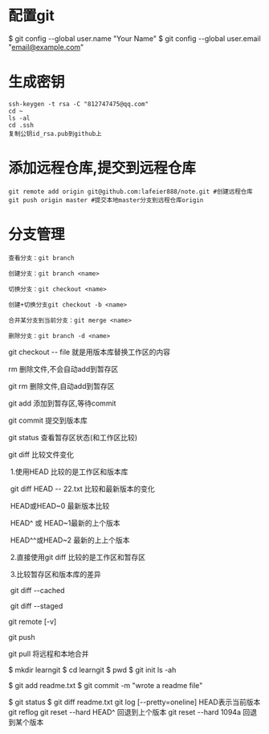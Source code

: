 # 配置git

$ git config --global user.name "Your Name"
$ git config --global user.email "email@example.com"

# 生成密钥

```
ssh-keygen -t rsa -C "812747475@qq.com"
cd ~
ls -al
cd .ssh
复制公钥id_rsa.pub到github上
```
# 添加远程仓库,提交到远程仓库
```shell
git remote add origin git@github.com:lafeier888/note.git #创建远程仓库
git push origin master #提交本地master分支到远程仓库origin
```
# 分支管理
```
查看分支：git branch

创建分支：git branch <name>

切换分支：git checkout <name>

创建+切换分支git checkout -b <name>

合并某分支到当前分支：git merge <name>

删除分支：git branch -d <name>
```



git checkout -- file  就是用版本库替换工作区的内容



rm 删除文件,不会自动add到暂存区

git rm 删除文件,自动add到暂存区

git add 添加到暂存区,等待commit

git commit 提交到版本库

git status 查看暂存区状态(和工作区比较)

git diff 比较文件变化

​	1.使用HEAD 比较的是工作区和版本库

​		git diff HEAD -- 22.txt  比较和最新版本的变化

​		HEAD或HEAD~0 最新版本比较

​		HEAD^ 或 HEAD~1最新的上个版本

​		HEAD^^或HEAD~2 最新的上上个版本

​	2.直接使用git diff 比较的是工作区和暂存区

​	3.比较暂存区和版本库的差异

​		git diff --cached

​		git diff --staged

git remote [-v]

git push

git pull 将远程和本地合并





$ mkdir learngit
$ cd learngit
$ pwd
$ git init
ls -ah

$ git add readme.txt
$ git commit -m "wrote a readme file"

$ git status
$ git diff readme.txt 
git log [--pretty=oneline]
HEAD表示当前版本
git reflog
 git reset --hard HEAD^ 回退到上个版本
 git reset --hard 1094a 回退到某个版本
